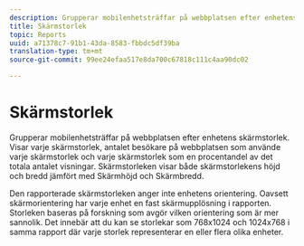 ```yaml
---
description: Grupperar mobilenhetsträffar på webbplatsen efter enhetens skärmstorlek. Visar varje skärmstorlek, antalet besökare på webbplatsen som använde varje skärmstorlek och varje skärmstorlek som en procentandel av det totala antalet visningar. Skärmstorleken visar både skärmstorlekens höjd och bredd jämfört med Skärmhöjd och Skärmbredd.
title: Skärmstorlek
topic: Reports
uuid: a71378c7-91b1-43da-8583-fbbdc5df39ba
translation-type: tm+mt
source-git-commit: 99ee24efaa517e8da700c67818c111c4aa90dc02

---
```



# Skärmstorlek

Grupperar mobilenhetsträffar på webbplatsen efter enhetens skärmstorlek. Visar varje skärmstorlek, antalet besökare på webbplatsen som använde varje skärmstorlek och varje skärmstorlek som en procentandel av det totala antalet visningar. Skärmstorleken visar både skärmstorlekens höjd och bredd jämfört med Skärmhöjd och Skärmbredd.

Den rapporterade skärmstorleken anger inte enhetens orientering. Oavsett skärmorientering har varje enhet en fast skärmupplösning i rapporten. Storleken baseras på forskning som avgör vilken orientering som är mer sannolik. Det innebär att du kan se storlekar som 768x1024 och 1024x768 i samma rapport där varje storlek representerar en eller flera olika enheter.
